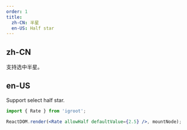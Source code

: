 ```yaml
---
order: 1
title:
  zh-CN: 半星
  en-US: Half star
---
```


## zh-CN

支持选中半星。

## en-US

Support select half star.

````jsx
import { Rate } from 'igroot';

ReactDOM.render(<Rate allowHalf defaultValue={2.5} />, mountNode);
````
